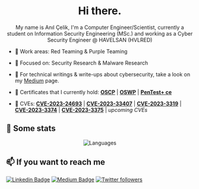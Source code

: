 <h1 align="center">Hi there.</h1>

<p align="center">My name is Anıl Çelik, I'm a Computer Engineer/Scientist, currently a student on Information Security Engineering (MSc.) and working as a Cyber Security Engineer @ HAVELSAN (HVLRED)</p>

- 🔭 Work areas: Red Teaming & Purple Teaming

- 🎯 Focused on: Security Research & Malware Research

- 📝 For technical writings & write-ups about cybersecurity, take a look on my [Medium](https://anilcelik.medium.com) page.

- 📜 Certificates that I currently hold: **[OSCP](https://www.credential.net/3e3797bc-3f9e-44a1-9ed5-ff9d7a23cbeb)** | **[OSWP](https://www.credential.net/0cbef274-985e-42d8-ae50-c7fc3bb5d4c0#gs.71n5bt)** | **[PenTest+ ce](https://www.credly.com/badges/4d152b92-dc62-4e23-a932-9c6b618a1012)**
- 🎩 CVEs: **[CVE-2023-24693](https://cve.mitre.org/cgi-bin/cvename.cgi?name=CVE-2023-24693)** | **[CVE-2023-33407](https://cve.mitre.org/cgi-bin/cvename.cgi?name=CVE-2023-33407)** | **[CVE-2023-3319](https://cve.mitre.org/cgi-bin/cvename.cgi?name=CVE-2023-3319)** | **[CVE-2023-3374](https://cve.mitre.org/cgi-bin/cvename.cgi?name=CVE-2023-3374)** | **[CVE-2023-3375](https://cve.mitre.org/cgi-bin/cvename.cgi?name=CVE-2023-3375)** | *upcoming CVEs*

## 📌 Some stats

<p align="center">
  <img  src="https://github-readme-stats.vercel.app/api/top-langs/?username=ccelikanil&layout=compact&hide=html,css" alt="Languages" />
</p>

## 📫 If you want to reach me

[![Linkedin Badge](https://img.shields.io/badge/Anıl%20Celik-Connect%20on%20linkedin-black?style=for-the-badge&logo=linkedin)](https://www.linkedin.com/in/anilcelik97/) 
[![Medium Badge](https://img.shields.io/badge/Anıl%20Celik-follow%20on%20medium-black?style=for-the-badge&logo=medium)](https://anilcelik.medium.com)
[![Twitter followers](https://img.shields.io/badge/Anıl%20Celik-follow%20on%20twitter-black?style=for-the-badge&logo=twitter)](https://twitter.com/ccelikanil)

